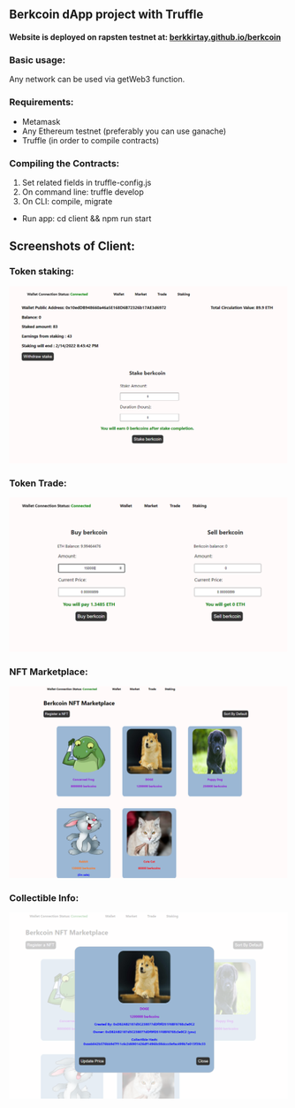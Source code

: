 ## Berkcoin dApp project with Truffle 
#### Website is deployed on rapsten testnet at: [berkkirtay.github.io/berkcoin](https://berkkirtay.github.io/berkcoin)

### Basic usage:
Any network can be used via getWeb3 function.

### Requirements:
- Metamask
- Any Ethereum testnet (preferably you can use ganache)
- Truffle (in order to compile contracts)

### Compiling the Contracts:
1. Set related fields in truffle-config.js
2. On command line: truffle develop
3. On CLI: compile, migrate

- Run app:
cd client && npm run start

## Screenshots of Client:

### Token staking: 

![Enc1](https://raw.githubusercontent.com/berkkirtay/berkcoin/main/examples/Staking.PNG)

### Token Trade: 

![Enc1](https://raw.githubusercontent.com/berkkirtay/berkcoin/main/examples/Trade.PNG)

### NFT Marketplace: 

![Enc1](https://raw.githubusercontent.com/berkkirtay/berkcoin/main/examples/NFTMarketplace.PNG)

### Collectible Info: 

![Enc1](https://raw.githubusercontent.com/berkkirtay/berkcoin/main/examples/CollectibleInfo.PNG)

